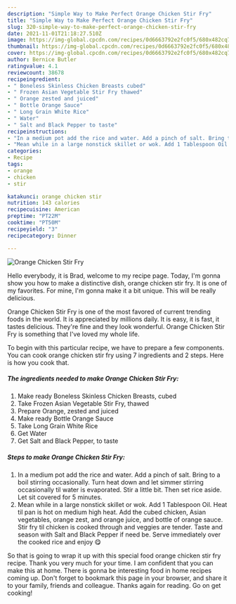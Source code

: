 ```yaml
---
description: "Simple Way to Make Perfect Orange Chicken Stir Fry"
title: "Simple Way to Make Perfect Orange Chicken Stir Fry"
slug: 320-simple-way-to-make-perfect-orange-chicken-stir-fry
date: 2021-11-01T21:18:27.510Z
image: https://img-global.cpcdn.com/recipes/0d6663792e2fc0f5/680x482cq70/orange-chicken-stir-fry-recipe-main-photo.jpg
thumbnail: https://img-global.cpcdn.com/recipes/0d6663792e2fc0f5/680x482cq70/orange-chicken-stir-fry-recipe-main-photo.jpg
cover: https://img-global.cpcdn.com/recipes/0d6663792e2fc0f5/680x482cq70/orange-chicken-stir-fry-recipe-main-photo.jpg
author: Bernice Butler
ratingvalue: 4.1
reviewcount: 38678
recipeingredient:
- " Boneless Skinless Chicken Breasts cubed"
- " Frozen Asian Vegetable Stir Fry thawed"
- " Orange zested and juiced"
- " Bottle Orange Sauce"
- " Long Grain White Rice"
- " Water"
- " Salt and Black Pepper to taste"
recipeinstructions:
- "In a medium pot add the rice and water. Add a pinch of salt. Bring to a boil stirring occasionally. Turn heat down and let simmer stirring occasionally til water is evaporated. Stir a little bit. Then set rice aside. Let sit covered for 5 minutes."
- "Mean while in a large nonstick skillet or wok. Add 1 Tablespoon Oil. Heat til pan is hot on medium high heat. Add the cubed chicken, Asian vegetables, orange zest, and orange juice, and bottle of orange sauce. Stir fry til chicken is cooked through and veggies are tender. Taste and season with Salt and Black Pepper if need be. Serve immediately over the cooked rice and enjoy 😋"
categories:
- Recipe
tags:
- orange
- chicken
- stir

katakunci: orange chicken stir 
nutrition: 143 calories
recipecuisine: American
preptime: "PT22M"
cooktime: "PT50M"
recipeyield: "3"
recipecategory: Dinner

---
```



![Orange Chicken Stir Fry](https://img-global.cpcdn.com/recipes/0d6663792e2fc0f5/680x482cq70/orange-chicken-stir-fry-recipe-main-photo.jpg)

Hello everybody, it is Brad, welcome to my recipe page. Today, I'm gonna show you how to make a distinctive dish, orange chicken stir fry. It is one of my favorites. For mine, I'm gonna make it a bit unique. This will be really delicious.

Orange Chicken Stir Fry is one of the most favored of current trending foods in the world. It is appreciated by millions daily. It is easy, it is fast, it tastes delicious. They're fine and they look wonderful. Orange Chicken Stir Fry is something that I've loved my whole life.




To begin with this particular recipe, we have to prepare a few components. You can cook orange chicken stir fry using 7 ingredients and 2 steps. Here is how you cook that.

<!--inarticleads1-->

##### The ingredients needed to make Orange Chicken Stir Fry:

1. Make ready  Boneless Skinless Chicken Breasts, cubed
1. Take  Frozen Asian Vegetable Stir Fry, thawed
1. Prepare  Orange, zested and juiced
1. Make ready  Bottle Orange Sauce
1. Take  Long Grain White Rice
1. Get  Water
1. Get  Salt and Black Pepper, to taste




<!--inarticleads2-->

##### Steps to make Orange Chicken Stir Fry:

1. In a medium pot add the rice and water. Add a pinch of salt. Bring to a boil stirring occasionally. Turn heat down and let simmer stirring occasionally til water is evaporated. Stir a little bit. Then set rice aside. Let sit covered for 5 minutes.
1. Mean while in a large nonstick skillet or wok. Add 1 Tablespoon Oil. Heat til pan is hot on medium high heat. Add the cubed chicken, Asian vegetables, orange zest, and orange juice, and bottle of orange sauce. Stir fry til chicken is cooked through and veggies are tender. Taste and season with Salt and Black Pepper if need be. Serve immediately over the cooked rice and enjoy 😋




So that is going to wrap it up with this special food orange chicken stir fry recipe. Thank you very much for your time. I am confident that you can make this at home. There is gonna be interesting food in home recipes coming up. Don't forget to bookmark this page in your browser, and share it to your family, friends and colleague. Thanks again for reading. Go on get cooking!
